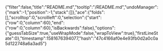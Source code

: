 {"filter":false,"title":"README.md","tooltip":"/README.md","undoManager":{"mark":-1,"position":-1,"stack":[]},"ace":{"folds":[],"scrolltop":0,"scrollleft":0,"selection":{"start":{"row":0,"column":60},"end":{"row":0,"column":60},"isBackwards":false},"options":{"guessTabSize":true,"useWrapMode":false,"wrapToView":true},"firstLineState":0},"timestamp":1581676394077,"hash":"47c4166af0e4e93fb0d2a0c0a5d122748a6a3ad5"}